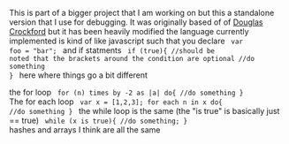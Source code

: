 This is part of a bigger project that I am working on but this a standalone version that I use for debugging.
It was originally based of of <a href="http://javascript.crockford.com/tdop/index.html">Douglas Crockford</a> but it has been heavily modified
the language currently implemented is kind of like javascript such that you declare 
<code>
var foo = "bar";
</code>
and if statments
<code>
	if (true){ //should be noted that the brackets around the condition are optional
		//do something
	}
</code>
here where things go a bit different

the for loop
<code>
	for (n) times by -2 as |a| do{
		//do something
	}
</code>
The for each loop
<code>
	var x = [1,2,3];
	for each n in x do{
		//do something
	}
</code>
the while loop is the same (the "is true" is basically just == true)
<code>
	while (x is true){
		//do something;
	}
</code>
hashes and arrays I think are all the same 